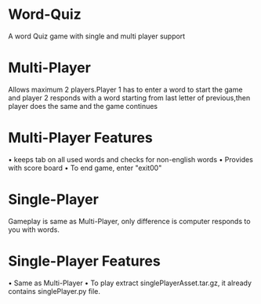# Word-Quiz
A word Quiz game with single and multi player support

# Multi-Player
Allows maximum 2 players.Player 1 has to enter a word
to start the game and player 2 responds with a
word starting from last letter of previous,then 
player does the same and the game continues

# Multi-Player Features
• keeps tab on all used words and checks for non-english words
• Provides with score board
• To end game, enter "exit00"


# Single-Player
Gameplay is same as Multi-Player, only difference is
computer responds to you with words.

# Single-Player Features
• Same as Multi-Player
• To play extract singlePlayerAsset.tar.gz, it already
  contains singlePlayer.py file.
